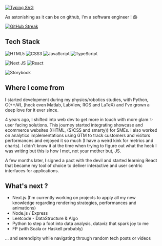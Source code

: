 [![Typing SVG](https://readme-typing-svg.demolab.com?font=Permanent+Marker&size=50&duration=3000&pause=60000&color=C262E9&repeat=false&random=false&width=600&height=80&lines=Hello%2C+I'm+Caroline)](https://git.io/typing-svg)

As astonishing as it can be on github, I'm a software engineer ! 😱

[![GitHub Streak](https://streak-stats.demolab.com?user=caro-roy&theme=modern-lilac2&hide_border=true&mode=weekly&exclude_days=Sun%2CSat&background=00000000)](https://git.io/streak-stats)


## Tech Stack
![HTML5](https://img.shields.io/badge/html5-%23E34F26.svg?style=for-the-badge&logo=html5&logoColor=white) ![CSS3](https://img.shields.io/badge/css3-%231572B6.svg?style=for-the-badge&logo=css3&logoColor=white) ![JavaScript](https://img.shields.io/badge/javascript-%23323330.svg?style=for-the-badge&logo=javascript&logoColor=white)  ![TypeScript](https://img.shields.io/badge/typescript-%23007ACC.svg?style=for-the-badge&logo=typescript&logoColor=white) 

![Next JS](https://img.shields.io/badge/Next-black?style=for-the-badge&logo=next.js&logoColor=white) ![React](https://img.shields.io/badge/react-%2320232a.svg?style=for-the-badge&logo=react&logoColor=%2361DAFB) 

![Storybook](https://img.shields.io/badge/-Storybook-FF4785?style=for-the-badge&logo=storybook&logoColor=white)


## Where I come from

I started development during my physics/robotics studies, with Python, C(++/#), (heck even Matlab, LabView, ROS and LaTeX) and I've grown a deep love for it ever since.  
 
4 years ago, I shifted into web dev to get more in touch with more glam ✨ user facing solutions. 
This journey started integrating showcase and ecommerce websites ((HTML, (S)CSS and smarty)) for SMEs. I also worked on analytics implementations using GTM to track customers and visitors performances and enjoyed it so much (I have a weird kink for metrics and charts). I didn't know it at the time when trying to figure out what the heck I was writing but this is how I met, not your mother but, JS.

A few months later, I signed a pact with the devil and started learning React that became my tool of choice to deliver interactive and user centric interfaces for applications.

## What's next ?


- Next.js (I'm currently working on projects to apply all my new knowledge regarding rendering strategies, performances and animations)
- Node.js / Express
- Leetcode - DataStructure & Algo 
- Python to step a foot into data analysis, dataviz that spark joy to me
- FP (with Scala or Haskell probably)
  
... and serendipity while navigating through random tech posts or videos


<!--
**caro-roy/caro-roy** is a ✨ _special_ ✨ repository because its `README.md` (this file) appears on your GitHub profile.

Here are some ideas to get you started:

- 🔭 I’m currently working on ...
- 🌱 I’m currently learning ...
- 👯 I’m looking to collaborate on ...
- 🤔 I’m looking for help with ...
- 💬 Ask me about ...
- 📫 How to reach me: ...
- 😄 Pronouns: ...
- ⚡ Fun fact: ...
-->
